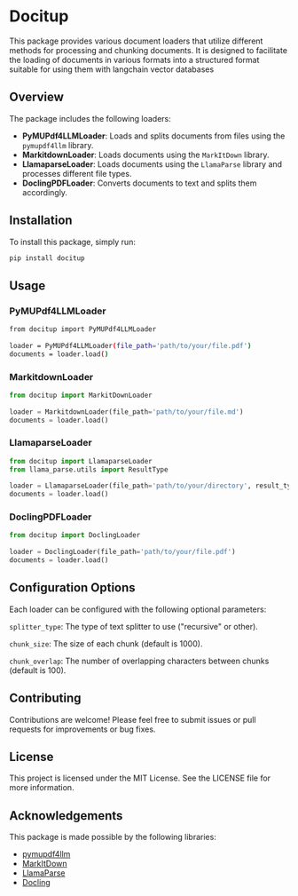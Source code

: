 # Docitup
  
This package provides various document loaders that utilize different methods for processing and chunking documents. It is designed to facilitate the loading of documents in various formats into a structured format suitable for using them with langchain vector databases
  
## Overview  
  
The package includes the following loaders:  
- **PyMUPdf4LLMLoader**: Loads and splits documents from files using the `pymupdf4llm` library.  
- **MarkitdownLoader**: Loads documents using the `MarkItDown` library.  
- **LlamaparseLoader**: Loads documents using the `LlamaParse` library and processes different file types.  
- **DoclingPDFLoader**: Converts documents to text and splits them accordingly.  
  
## Installation  
  
To install this package, simply run:  
  
```bash  
pip install docitup 
```

## Usage
 

### PyMUPdf4LLMLoader
 
```bash
from docitup import PyMUPdf4LLMLoader 
  
loader = PyMUPdf4LLMLoader(file_path='path/to/your/file.pdf')  
documents = loader.load()   
```

### MarkitdownLoader

```python
from docitup import MarkitDownLoader
  
loader = MarkitdownLoader(file_path='path/to/your/file.md')  
documents = loader.load()  
```

### LlamaparseLoader

```python
from docitup import LlamaparseLoader
from llama_parse.utils import ResultType
  
loader = LlamaparseLoader(file_path='path/to/your/directory', result_type=ResultType.MD, api_key='your_api_key')  
documents = loader.load()  
```

### DoclingPDFLoader
```python
from docitup import DoclingLoader
  
loader = DoclingLoader(file_path='path/to/your/file.pdf')  
documents = loader.load()
```

## Configuration Options

Each loader can be configured with the following optional parameters:

`splitter_type`: The type of text splitter to use ("recursive" or other).

`chunk_size`: The size of each chunk (default is 1000).

`chunk_overlap`: The number of overlapping characters between chunks (default is 100).

## Contributing
 
Contributions are welcome! Please feel free to submit issues or pull requests for improvements or bug fixes.

## License
 
This project is licensed under the MIT License. See the LICENSE file for more information.

## Acknowledgements

This package is made possible by the following libraries:

* [pymupdf4llm](https://pypi.org/project/pymupdf4llm/)
* [MarkItDown](https://pypi.org/project/markitdown/)
* [LlamaParse](https://pypi.org/project/llama-parse/)
* [Docling](https://pypi.org/project/docling/)
